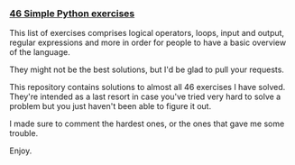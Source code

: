 ### [46 Simple Python exercises](http://www.ling.gu.se/~lager/python_exercises.html)

This list of exercises comprises logical operators, loops, input and output, regular expressions and more in order for people to have a basic overview of the language.

They might not be the best solutions, but I'd be glad to pull your requests.

This repository contains solutions to almost all 46 exercises I have solved. They're intended as a last resort in case you've tried very hard to solve a problem but you just haven't been able to figure it out.

I made sure to comment the hardest ones, or the ones that gave me some trouble.

Enjoy.